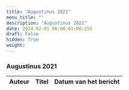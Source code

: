 ```yaml
---
title: "Augustinus 2021"
menu_title: ""
description: "Augustinus 2021"
date: 2024-02-01 06:00:01+00:255
draft: False
hidden: True
weight:
---
```

### Augustinus 2021

**Auteur** | **Titel** | **Datum van het bericht**
---|---|---
